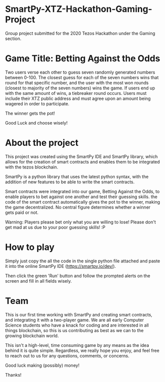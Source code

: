 # SmartPy-XTZ-Hackathon-Gaming-Project

Group project submitted for the 2020 Tezos Hackathon under the Gaming section.

# Game Title: Betting Against the Odds

Two users verse each other to guess seven randomly generated numbers between 0-100. The closest guess for each of the seven numbers
wins that round for that specific number, and the user with the most won rounds (closest to majority of the seven numbers) wins the game. If users end up with the same amount of wins, a tiebreaker round occurs. Users must include their XTZ public address and must agree upon an amount being wagered in order to participate. 

The winner gets the pot!

Good Luck and choose wisely!


# About the project

This project was created using the SmartPy IDE and SmartPy library, which allows for the creation of smart contracts and enables 
them to be integrated with the tezos blockchain. 

SmartPy is a python library that uses the latest python syntax, with the addition of new features to be able to write the smart contracts.

Smart contracts were integrated into our game, Betting Against the Odds, to enable players to bet against one another and test their guessing skills. the code of the smart contract automatically gives the pot to the winner, making the game decentralized. No central figure determines whether a winner gets paid or not.  

Warning: Players please bet only what you are willing to lose! Please don't get mad at us due to your poor guessing skills! :P


# How to play 

Simply just copy the all the code in the single python file attached and paste it into the online SmartPy IDE (https://smartpy.io/dev/).

Then click the green 'Run' button and follow the prompted alerts on the screen and fill in all fields wisely. 


# Team

This is our first time working with SmartPy and creating smart contracts, and integrating it with a two-player game. 
We are all early Computer Science students who have a knack for coding and are interested in all things blockchain, so this 
is us contributing as best as we can to the growing blockchain world. 

This isn't a high-level, time consuming game by any means as the idea behind it is quite simple. Regardless, we really hope you enjoy, and feel free to reach out to us for any questions, comments, or concerns.

Good luck making (possibly) money!

Thanks!
